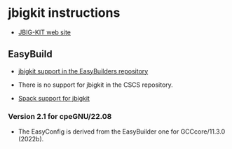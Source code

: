 # jbigkit instructions

-   [JBIG-KIT web site](https://www.cl.cam.ac.uk/~mgk25/jbigkit/)


## EasyBuild

-   [jbigkit support in the EasyBuilders repository](https://github.com/easybuilders/easybuild-easyconfigs/tree/develop/easybuild/easyconfigs/j/jbigkit)

-   There is no support for jbigkit in the CSCS repository.

-   [Spack support for jbigkit](https://spack.readthedocs.io/en/latest/package_list.html#jbigkit)


### Version 2.1 for cpeGNU/22.08

-   The EasyConfig is derived from the EasyBuilder one for GCCcore/11.3.0 (2022b).

